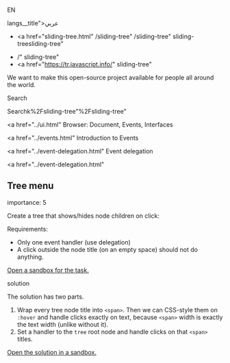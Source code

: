EN

langs\_\_title">عربي</span></a>

- <a href="sliding-tree.html"
  /sliding-tree"
  /sliding-tree"
  sliding-treesliding-tree"

<!-- -->

- /"
  sliding-tree"
- <a href="https://tr.javascript.info/"
  sliding-tree"

We want to make this open-source project available for people all around the world.

Search

Searchk%2Fsliding-tree"%2Fsliding-tree" </a>

<a href="../ui.html" Browser: Document, Events, Interfaces</span></a>

<a href="../events.html" Introduction to Events</span></a>

<a href="../event-delegation.html" Event delegation</span></a>

<a href="../event-delegation.html"

## Tree menu

<span class="task__importance" title="How important is the task, from 1 to 5">importance: 5</span>

Create a tree that shows/hides node children on click:

Requirements:

- Only one event handler (use delegation)
- A click outside the node title (on an empty space) should not do anything.

[Open a sandbox for the task.](https://plnkr.co/edit/zQFuLhTPX4lkrokp?p=preview)

solution

The solution has two parts.

1.  Wrap every tree node title into `<span>`. Then we can CSS-style them on `:hover` and handle clicks exactly on text, because `<span>` width is exactly the text width (unlike without it).
2.  Set a handler to the `tree` root node and handle clicks on that `<span>` titles.

[Open the solution in a sandbox.](https://plnkr.co/edit/efPMXY7fSzxUXW5H?p=preview)
